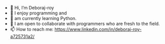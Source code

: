 - 👋 Hi, I’m Deboraj-roy
- 👀 I enjoy programming and  
- 🌱 am currently learning Python.
- 💞️ I am open to collaborate with programmers who are fresh to the field.
- 📫 How to reach me: https://www.linkedin.com/in/deboraj-roy-a725731a2/

<!---
Deboraj-roy/Deboraj-roy is a ✨ special ✨ repository because its `README.md` (this file) appears on your GitHub profile.
You can click the Preview link to take a look at your changes.
--->

